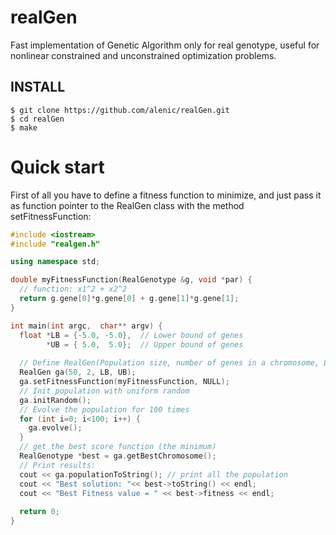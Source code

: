 # realGen
Fast implementation of Genetic Algorithm only for real genotype, useful for nonlinear constrained and unconstrained optimization problems.

## INSTALL
```
$ git clone https://github.com/alenic/realGen.git
$ cd realGen
$ make
```
# Quick start

First of all you have to define a fitness function to minimize, and just pass it as function pointer to the RealGen class with the method setFitnessFunction:

```c++
#include <iostream>
#include "realgen.h"

using namespace std;

double myFitnessFunction(RealGenotype &g, void *par) {
  // function: x1^2 + x2^2
  return g.gene[0]*g.gene[0] + g.gene[1]*g.gene[1];
}

int main(int argc,  char** argv) {
  float *LB = {-5.0, -5.0},  // Lower bound of genes
        *UB = { 5.0,  5.0};  // Upper bound of genes
  
  // Define RealGen(Population size, number of genes in a chromosome, LB, UB)
  RealGen ga(50, 2, LB, UB);
  ga.setFitnessFunction(myFitnessFunction, NULL);
  // Init population with uniform random
  ga.initRandom();
  // Evolve the population for 100 times
  for (int i=0; i<100; i++) {
    ga.evolve();
  }
  // get the best score function (the minimum)
  RealGenotype *best = ga.getBestChromosome();
  // Print results:
  cout << ga.populationToString(); // print all the population
  cout << "Best solution: "<< best->toString() << endl;
  cout << "Best Fitness value = " << best->fitness << endl;
  
  return 0;
}
  ```
  
